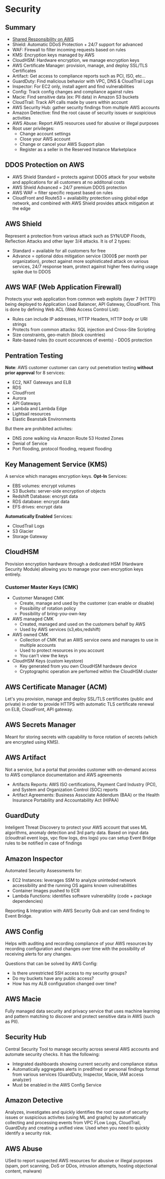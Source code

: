 # Security

## Summary

- [Shared Responsibility on AWS](https://aws.amazon.com/compliance/shared-responsibility-model/)
- Shield: Automatic DDoS Protection + 24/7 support for advanced
- WAF: Firewall to filter incoming requests based on rules
- KMS: Encryption keys managed by AWS
- CloudHSM: Hardware encryption, we manage encryption keys
- AWS Certificate Manager: provision, manage, and deploy SSL/TLS Certificates
- Artifact: Get access to compliance reports such as PCI, ISO, etc…
- GuardDuty: Find malicious behavior with VPC, DNS & CloudTrail Logs
- Inspector: For EC2 only, install agent and find vulnerabilities
- Config: Track config changes and compliance against rules
- Macie: Find sensitive data (ex: PII data) in Amazon S3 buckets
- CloudTrail: Track API calls made by users within account
- AWS Security Hub: gather security findings from multiple AWS accounts
- Amazon Detective: find the root cause of security issues or suspicious activities
- AWS Abuse: Report AWS resources used for abusive or illegal purposes
- Root user privileges:
  - Change account settings
  - Close your AWS account
  - Change or cancel your AWS Support plan
  - Register as a seller in the Reserved Instance Marketplace

## DDOS Protection on AWS

- AWS Shield Standard = protects against DDOS attack for your website and applications for all customers at no additonal costs
- AWS Shield Advanced = 24/7 premium DDOS protection
- AWS WAF = filter specific request based on rules
- CloudFront and Route53 = availability protection using global edge network, and combined with AWS Shield provides attack mitigation at the edge

## AWS Shield

Represent a protection from various attack such as SYN/UDP Floods, Reflection Attacks and other layer 3/4 attacks. It is of 2 types:

- Standard = available for all customers for free
- Advance = optional ddos mitigation service (3000$ per month per organization), protect against more sophisticated attack on various services, 24/7 response team, protect against higher fees during usage spike due to DDOS

## AWS WAF (Web Application Firewall)

Protects your web application from common web exploits (layer 7 (HTTP)) being deployed to Application Load Balancer, API Gateway, CloudFront.
This is done by defining Web ACL (Web Access Control List):

- Rules can include IP addresses, HTTP Headers, HTTP body or URI strings
- Protects from common attacks: SQL injection and Cross-Site Scripting
- Size constraints, geo-match (block countries)
- Rate-based rules (to count occurences of events) - DDOS protection

## Pentration Testing

**Note**: AWS customer customer can carry out penetration testing **without prior approval** for 8 services:

- EC2, NAT Gateways and ELB
- RDS
- CloudFront
- Aurora
- API Gateways
- Lambda and Lambda Edge
- Lightsail resources
- Elastic Beanstalk Environments

But there are prohibited activites:

- DNS zone walking via Amazon Route 53 Hosted Zones
- Denial of Service
- Port flooding, protocol flooding, request flooding

## Key Management Service (KMS)

A service which manages encryption keys.
**Opt-In** Services:

- EBS volumes: encrypt volumes
- S3 Buckets: server-side encryption of objects
- Redshift Database: encrypt data
- RDS database: encrypt data
- EFS drives: encrypt data

**Automatically Enabled** Services:

- CloudTrail Logs
- S3 Glacier
- Storage Gateway

## CloudHSM

Provision encryption hardware through a dedicated HSM (Hardware Security Module) allowing you to manage your own encryption keys entirely.

### Customer Master Keys (CMK)

- Customer Managed CMK
  - Create, manage and used by the customer (can enable or disable)
  - Possibility of rotation policy
  - Possibility of bring-you-own-key
- AWS managed CMK
  - Created, managed and used on the customers behalf by AWS
  - Used by AWS services (s3,ebs,redshift)
- AWS owned CMK
  - Collection of CMK that an AWS service owns and manages to use in multiple accounts
  - Used to protect resources in you account
  - You can't view the keys
- CloudHSM Keys (custom keystore)
  - Key generated from you own CloudHSM hardware device
  - Cryptographic operation are perfomed within the CloudHSM cluster

## AWS Certificate Manager (ACM)

Let's you provision, manage and deploy SSL/TLS certificates (public and private) in order to provide HTTPS with automatic TLS certificate renewal on ELB, CloudFront, API gateway.

## AWS Secrets Manager

Meant for storing secrets with capability to force rotation of secrets (which are encrypted using KMS).

## AWS Artifact

Not a service, but a portal that provides customer with on-demand access to AWS compliance documentation and AWS agreements

- Artifacts Reports: AWS ISO certifications, Payment Card Industry (PCI), and System and Organization Control (SOC) reports
- Artifact Agreements: Business Associate Addendum (BAA) or the Health Insurance Portability and Accountability Act (HIPAA)

## GuardDuty

Inteligent Threat Discovery to protect your AWS account that uses ML algorithms, anomaly detection and 3rd party data. Based on input data (cloudtrail event logs, vpc flow logs, dns logs) you can setup Event Bridge rules to be notified in case of findings

## Amazon Inspector

Automated Security Assessments for:

- EC2 Instances: leverages SSM to analyze uninteded network accessibility and the running OS agains known vulnerabilities
- Container Images pushed to ECR
- Lambda Functions: identifies software vulnerability (code + package dependencies)

Reporting & Integration with AWS Security Gub and can send finding to Event Bridge.

## AWS Config

Helps with auditing and recording compliance of your AWS resources by recording configuration and changes over time with the possibility of receiving alerts for any changes.

Questions that can be solved by AWS Config:

- Is there unrestricted SSH access to my security groups?
- Do my buckets have any public access?
- How has my ALB configuration changed over time?

## AWS Macie

Fully managed data security and privacy service that uses machine learning and pattern matching to discover and protect sensitive data in AWS (such as PII).

## Security Hub

Central Security Tool to manage security across several AWS accounts and automate security checks. It has the following:

- Integrated dashboards showing current security and compliance status
- Automatically aggregates alerts in predifned or personal findings format from various services (GuardDuty, Inspector, Macie, IAM access analyzer)
- Must be enabled in the AWS Config Service

## Amazon Detective

Analyzes, investigates and quickly identifies the root cause of security issues or suspicious activites (using ML and graphs) by automatically collecting and processing events from VPC FLow Logs, CloudTrail, GuardDuty and creating a unified view. Used when you need to quickly identify a security risk.

## AWS Abuse

USed to report suspected AWS resources for abusive or illegal purposes (spam, port scanning, DoS or DDos, intrusion attempts, hosting objectional content, malware)
